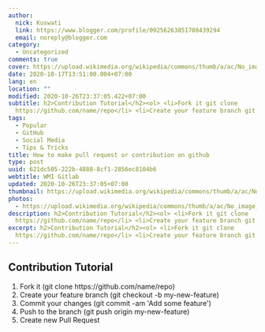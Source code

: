 ```yaml
---
author:
  nick: Kuswati
  link: https://www.blogger.com/profile/09256263851708439294
  email: noreply@blogger.com
category:
  - Uncategorized
comments: true
cover: https://upload.wikimedia.org/wikipedia/commons/thumb/a/ac/No_image_available.svg/2048px-No_image_available.svg.png
date: 2020-10-17T13:51:00.004+07:00
lang: en
location: ""
modified: 2020-10-26T23:37:05.422+07:00
subtitle: h2>Contribution Tutorial</h2><ol> <li>Fork it git clone
  https://github.com/name/repo</li> <li>Create your feature branch git checkout
tags:
  - Popular
  - GitHub
  - Social Media
  - Tips & Tricks
title: How to make pull request or contribution on github
type: post
uuid: 621dc505-222b-4888-8cf1-2856ec8104b6
webtitle: WMI Gitlab
updated: 2020-10-26T23:37:05+07:00
thumbnail: https://upload.wikimedia.org/wikipedia/commons/thumb/a/ac/No_image_available.svg/2048px-No_image_available.svg.png
photos:
  - https://upload.wikimedia.org/wikipedia/commons/thumb/a/ac/No_image_available.svg/2048px-No_image_available.svg.png
description: h2>Contribution Tutorial</h2><ol> <li>Fork it git clone
  https://github.com/name/repo</li> <li>Create your feature branch git checkout
excerpt: h2>Contribution Tutorial</h2><ol> <li>Fork it git clone
  https://github.com/name/repo</li> <li>Create your feature branch git checkout
---
```


<h2>Contribution Tutorial</h2><ol>  <li>Fork it (git clone https://github.com/name/repo)</li>  <li>Create your feature branch (git checkout -b my-new-feature)</li>  <li>Commit your changes (git commit -am 'Add some feature')</li>  <li>Push to the branch (git push origin my-new-feature)</li>  <li>Create new Pull Request</li></ol>
